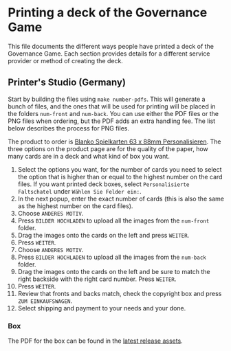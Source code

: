 # Printing a deck of the Governance Game

<!-- SPDX-License-Identifier: CC0-1.0 -->
<!-- SPDX-FileCopyrightText: 2022-2024 The Foundation for Public Code <info@publiccode.net> -->

This file documents the different ways people have printed a deck of the Governance Game.
Each section provides details for a different service provider or method of creating the deck.

## Printer's Studio (Germany)

Start by building the files using `make number-pdfs`.
This will generate a bunch of files, and the ones that will be used for printing will be placed in the folders `num-front` and `num-back`.
You can use either the PDF files or the PNG files when ordering, but the PDF adds an extra handling fee. The list below describes the process for PNG files.

The product to order is [Blanko Spielkarten 63 x 88mm Personalisieren](https://www.printerstudio.de/machen/blanko-spielkarten-63x88mm-personalisieren.html).
The three options on the product page are for the quality of the paper, how many cards are in a deck and what kind of box you want.

1. Select the options you want, for the number of cards you need to select the option that is higher than or equal to the highest number on the card files. If you want printed deck boxes, select `Personalisierte Faltschatel` under `Wählen Sie Felder ein:`.
2. In the next popup, enter the exact number of cards (this is also the same as the highest number on the card files).
3. Choose `ANDERES MOTIV`.
4. Press `BILDER HOCHLADEN` to upload all the images from the `num-front` folder.
5. Drag the images onto the cards on the left and press `WEITER`.
6. Press `WEITER`.
7. Choose `ANDERES MOTIV`.
8. Press `BILDER HOCHLADEN` to upload all the images from the `num-back` folder.
9. Drag the images onto the cards on the left and be sure to match the right backside with the right card number. Press `WEITER`.
10. Press `WEITER`.
11. Review that fronts and backs match, check the copyright box and press `ZUM EINKAUFSWAGEN`.
12. Select shipping and payment to your needs and your done.

### Box

The PDF for the box can be found in the [latest release assets](https://github.com/publiccodenet/governance-game/releases/latest).
